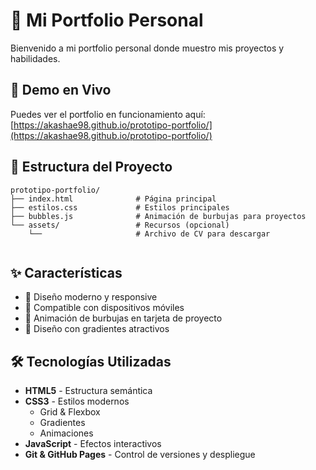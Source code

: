# 💼 Mi Portfolio Personal

Bienvenido a mi portfolio personal donde muestro mis proyectos y habilidades.

## 🚀 Demo en Vivo

Puedes ver el portfolio en funcionamiento aquí: [https://akashae98.github.io/prototipo-portfolio/](https://akashae98.github.io/prototipo-portfolio/)


## 📁 Estructura del Proyecto

```
prototipo-portfolio/
├── index.html              # Página principal
├── estilos.css             # Estilos principales
├── bubbles.js              # Animación de burbujas para proyectos
└── assets/                 # Recursos (opcional)
    └──                     # Archivo de CV para descargar
                 
```

## ✨ Características

- 🎨 Diseño moderno y responsive
- 📱 Compatible con dispositivos móviles
- 🫧 Animación de burbujas en tarjeta de proyecto
- 🌈 Diseño con gradientes atractivos
  

## 🛠️ Tecnologías Utilizadas

- **HTML5** - Estructura semántica
- **CSS3** - Estilos modernos
  - Grid & Flexbox
  - Gradientes
  - Animaciones
- **JavaScript** - Efectos interactivos
- **Git & GitHub Pages** - Control de versiones y despliegue


